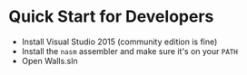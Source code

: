 # Quick Start for Developers

* Install Visual Studio 2015 (community edition is fine)
* Install the `nasm` assembler and make sure it's on your `PATH`
* Open Walls.sln
